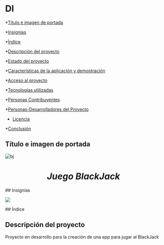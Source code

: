 # DI
*[Título e imagen de portada](#Título-e-imagen-de-portada)

*[Insignias](#insignias)

*[Índice](#índice)

*[Descripción del proyecto](#descripción-del-proyecto)

*[Estado del proyecto](#Estado-del-proyecto)

*[Características de la aplicación y demostración](#Características-de-la-aplicación-y-demostración)

*[Acceso al proyecto](#acceso-proyecto)

*[Tecnologías utilizadas](#tecnologías-utilizadas)

*[Personas Contribuyentes](#personas-contribuyentes)

*[Personas-Desarrolladores del Proyecto](#personas-desarrolladores)

* [Licencia](#licencia)

*[Conclusión](#conclusión)

## Título e imagen de portada
![bj](https://github.com/user-attachments/assets/d3c254d6-82cb-4394-b500-6bef213f4362)
<h1 align="center"> <em> Juego BlackJack </em> </h1>
## Insignias
<p align="left">
   <img src="https://img.shields.io/badge/STATUS-EN%20DESAROLLO-green">
   </p>
## Índice

## Descripción del proyecto 

<p align="justify">
Proyecto en desarrollo para la creación de una app para jugar al BlackJack
</p>
